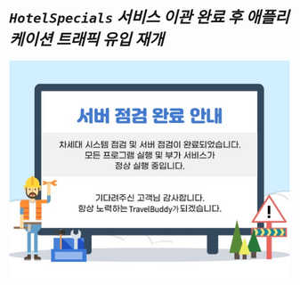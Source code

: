 # ***`HotelSpecials` 서비스 이관 완료 후 애플리케이션 트래픽 유입 재개***

![시스템 작업 완료 공지](../../images/application-database-migration/system-upgrade-completed-notice.jpeg)
